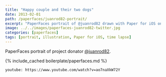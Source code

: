 ```yaml
---
title: "Happy couple and their two dogs"
date: 2013-02-01
path: /paperfaces/juanrod82-portrait/
excerpt: "PaperFaces portrait of @juanrod82 drawn with Paper for iOS on an iPad."
image: ../../images/paperfaces-juanrod82-twitter.jpg
categories: [paperfaces]
tags: [portrait, illustration, Paper for iOS, time lapse]
---
```


PaperFaces portrait of project donator [@juanrod82](https://twitter.com/juanrod82).

{% include_cached boilerplate/paperfaces.md %}

`youtube: https://www.youtube.com/watch?v=ao7naXkW72Y`
